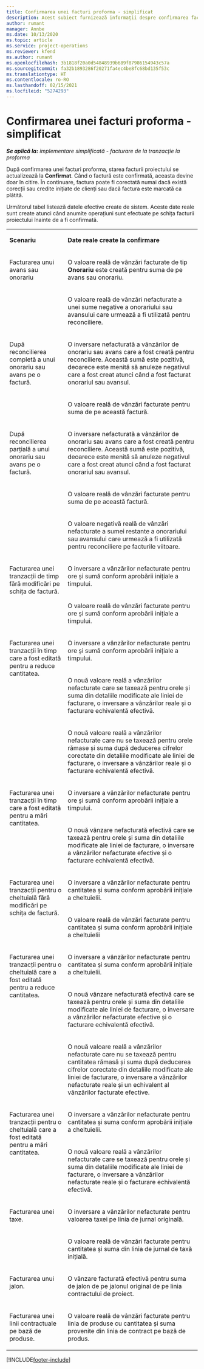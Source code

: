 ```yaml
---
title: Confirmarea unei facturi proforma - simplificat
description: Acest subiect furnizează informații despre confirmarea facturilor proforma în Project Operations.
author: rumant
manager: Annbe
ms.date: 10/13/2020
ms.topic: article
ms.service: project-operations
ms.reviewer: kfend
ms.author: rumant
ms.openlocfilehash: 3b1818f20a0d54848939b689f87986154943c57a
ms.sourcegitcommit: fa32b1893286f20271fa4ec4be8fc68bd135f53c
ms.translationtype: HT
ms.contentlocale: ro-RO
ms.lasthandoff: 02/15/2021
ms.locfileid: "5274293"
---
```

# <a name="confirm-a-proforma-invoice---lite"></a>Confirmarea unei facturi proforma - simplificat

_**Se aplică la:** implementare simplificată - facturare de la tranzacție la proforma_


După confirmarea unei facturi proforma, starea facturii proiectului se actualizează la **Confirmat**. Când o factură este confirmată, aceasta devine doar în citire. În continuare, factura poate fi corectată numai dacă există corecții sau credite inițiate de clienți sau dacă factura este marcată ca plătită.

Următorul tabel listează datele efective create de sistem. Aceste date reale sunt create atunci când anumite operațiuni sunt efectuate pe schița facturii proiectului înainte de a fi confirmată.

<table border="0" cellspacing="0" cellpadding="0">
    <tbody>
        <tr>
            <td width="216" valign="top">
                <p>
                    <strong>Scenariu</strong>
                </p>
            </td>
            <td width="808" valign="top">
                <p>
                    <strong>Date reale create la confirmare</strong>
                </p>
            </td>
        </tr>
        <tr>
            <td width="216" rowspan="2" valign="top">
                <p>
Facturarea unui avans sau onorariu </p>
            </td>
            <td width="408" valign="top">
                <p>
O valoare reală de vânzări facturate de tip <strong>Onorariu</strong> este creată pentru suma de pe avans sau onorariu.
                </p>
            </td>
        </tr>
        <tr>
            <td width="408" valign="top">
                <p>
O valoare reală de vânzări nefacturate a unei sume negative a onorariului sau avansului care urmează a fi utilizată pentru reconciliere.
                </p>
            </td>
        </tr>
        <tr>
            <td width="216" rowspan="2" valign="top">
                <p>
După reconcilierea completă a unui onorariu sau avans pe o factură.
                </p>
            </td>
            <td width="408" valign="top">
                <p>
O inversare nefacturată a vânzărilor de onorariu sau avans care a fost creată pentru reconciliere. Această sumă este pozitivă, deoarece este menită să anuleze negativul care a fost creat atunci când a fost facturat onorariul sau avansul.
                </p>
            </td>
        </tr>
        <tr>
            <td width="408" valign="top">
                <p>
O valoare reală de vânzări facturate pentru suma de pe această factură.
                </p>
            </td>
        </tr>
        <tr>
            <td width="216" rowspan="3" valign="top">
                <p>
După reconcilierea parțială a unui onorariu sau avans pe o factură.
                </p>
            </td>
            <td width="408" valign="top">
                <p>
O inversare nefacturată a vânzărilor de onorariu sau avans care a fost creată pentru reconciliere. Această sumă este pozitivă, deoarece este menită să anuleze negativul care a fost creat atunci când a fost facturat onorariul sau avansul.
                </p>
            </td>
        </tr>
        <tr>
            <td width="408" valign="top">
                <p>
O valoare reală de vânzări facturate pentru suma de pe această factură.
                </p>
            </td>
        </tr>
        <tr>
            <td width="408" valign="top">
                <p>
O valoare negativă reală de vânzări nefacturate a sumei restante a onorariului sau avansului care urmează a fi utilizată pentru reconciliere pe facturile viitoare.
                </p>
            </td>
        </tr>
        <tr>
            <td width="216" rowspan="2" valign="top">
                <p>
Facturarea unei tranzacții de timp fără modificări pe schița de factură.
                </p>
            </td>
            <td width="408" valign="top">
                <p>
O inversare a vânzărilor nefacturate pentru ore și sumă conform aprobării inițiale a timpului.
                </p>
            </td>
        </tr>
        <tr>
            <td width="408" valign="top">
                <p>
O valoare reală de vânzări facturate pentru ore și sumă conform aprobării inițiale a timpului.
                </p>
            </td>
        </tr>
        <tr>
            <td width="216" rowspan="3" valign="top">
                <p>
Facturarea unei tranzacții în timp care a fost editată pentru a reduce cantitatea.
                </p>
            </td>
            <td width="408" valign="top">
                <p>
O inversare a vânzărilor nefacturate pentru ore și sumă conform aprobării inițiale a timpului.
                </p>
            </td>
        </tr>
        <tr>
            <td width="408" valign="top">
                <p>
O nouă valoare reală a vânzărilor nefacturate care se taxează pentru orele și suma din detaliile modificate ale liniei de facturare, o inversare a vânzărilor reale și o facturare echivalentă efectivă.
                </p>
            </td>
        </tr>
        <tr>
            <td width="408" valign="top">
                <p>
O nouă valoare reală a vânzărilor nefacturate care nu se taxează pentru orele rămase și suma după deducerea cifrelor corectate din detaliile modificate ale liniei de facturare, o inversare a vânzărilor reale și o facturare echivalentă efectivă.
                </p>
            </td>
        </tr>
        <tr>
            <td width="216" rowspan="2" valign="top">
                <p>
Facturarea unei tranzacții în timp care a fost editată pentru a mări cantitatea.
                </p>
            </td>
            <td width="408" valign="top">
                <p>
O inversare a vânzărilor nefacturate pentru ore și sumă conform aprobării inițiale a timpului.
                </p>
            </td>
        </tr>
        <tr>
            <td width="408" valign="top">
                <p>
O nouă vânzare nefacturată efectivă care se taxează pentru orele și suma din detaliile modificate ale liniei de facturare, o inversare a vânzărilor nefacturate efective și o facturare echivalentă efectivă.
                </p>
            </td>
        </tr>
        <tr>
            <td width="216" rowspan="2" valign="top">
                <p>
Facturarea unei tranzacții pentru o cheltuială fără modificări pe schița de factură.
                </p>
            </td>
            <td width="408" valign="top">
                <p>
O inversare a vânzărilor nefacturate pentru cantitatea și suma conform aprobării inițiale a cheltuielii.
                </p>
            </td>
        </tr>
        <tr>
            <td width="408" valign="top">
                <p>
O valoare reală de vânzări facturate pentru cantitatea și suma conform aprobării inițiale a cheltuielii </p>
            </td>
        </tr>
        <tr>
            <td width="216" rowspan="3" valign="top">
                <p>
Facturarea unei tranzacții pentru o cheltuială care a fost editată pentru a reduce cantitatea.
                </p>
            </td>
            <td width="408" valign="top">
                <p>
O inversare a vânzărilor nefacturate pentru cantitatea și suma conform aprobării inițiale a cheltuielii.
                </p>
            </td>
        </tr>
        <tr>
            <td width="408" valign="top">
                <p>
O nouă vânzare nefacturată efectivă care se taxează pentru orele și suma din detaliile modificate ale liniei de facturare, o inversare a vânzărilor nefacturate efective și o facturare echivalentă efectivă.
                </p>
            </td>
        </tr>
        <tr>
            <td width="408" valign="top">
                <p>
O nouă valoare reală a vânzărilor nefacturate care nu se taxează pentru cantitatea rămasă și suma după deducerea cifrelor corectate din detaliile modificate ale liniei de facturare, o inversare a vânzărilor nefacturate reale și un echivalent al vânzărilor facturate efective.
                </p>
            </td>
        </tr>
        <tr>
            <td width="216" rowspan="2" valign="top">
                <p>
Facturarea unei tranzacții pentru o cheltuială care a fost editată pentru a mări cantitatea.
                </p>
            </td>
            <td width="408" valign="top">
                <p>
O inversare a vânzărilor nefacturate pentru cantitatea și suma conform aprobării inițiale a cheltuielii.
                </p>
            </td>
        </tr>
        <tr>
            <td width="408" valign="top">
                <p>
O nouă valoare reală a vânzărilor nefacturate care se taxează pentru orele și suma din detaliile modificate ale liniei de facturare, o inversare a vânzărilor nefacturate reale și o facturare echivalentă efectivă. 
                </p>
            </td>
        </tr>
        <tr>
            <td width="216" rowspan="2" valign="top">
                <p>
Facturarea unei taxe.
                </p>
            </td>
            <td width="408" valign="top">
                <p>
O inversare a vânzărilor nefacturate pentru valoarea taxei pe linia de jurnal originală.
                </p>
            </td>
        </tr>
        <tr>
            <td width="408" valign="top">
                <p>
O valoare reală de vânzări facturate pentru cantitatea și suma din linia de jurnal de taxă inițială.
                </p>
            </td>
        </tr>
        <tr>
            <td width="216" valign="top">
                <p>
Facturarea unui jalon.
                </p>
            </td>
            <td width="408" valign="top">
                <p>
O vânzare facturată efectivă pentru suma de jalon de pe jalonul original de pe linia contractului de proiect.
                </p>
            </td>
        </tr>
        <tr>
            <td width="216" valign="top">
                <p>
Facturarea unei linii contractuale pe bază de produse.
                </p>
            </td>
            <td width="408" valign="top">
                <p>
O valoare reală de vânzări facturate pentru linia de produse cu cantitatea și suma provenite din linia de contract pe bază de produs.
                </p>
            </td>
        </tr>
    </tbody>
</table>


[!INCLUDE[footer-include](../../includes/footer-banner.md)]